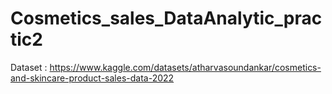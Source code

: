 # Cosmetics_sales_DataAnalytic_practic2
Dataset : https://www.kaggle.com/datasets/atharvasoundankar/cosmetics-and-skincare-product-sales-data-2022
